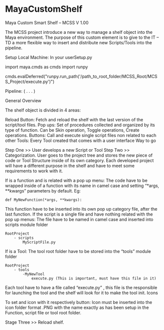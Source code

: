 # MayaCustomShelf
Maya Custom Smart Shelf – MCSS V 1.00

The MCSS project introduce a new way to manage a shelf object into the Maya environment. The purpose of this custom element is to give to the IT – TD a more flexible way to insert and distribute new Scripts/Tools into the pipeline.

Setup Local Machine: In your userSetup.py

import maya.cmds as cmds import runpy

cmds.evalDeferred("runpy.run_path('/path_to_root_folder/MCSS_Root/MCSS_Project/execute.py')")

Pipeline: ( . . . )

General Overview

The shelf object is divided in 4 areas:

Reload Button: Fetch and reload the shelf with the last version of the script/tool files.
Pop ups: Set of procedures collected and organized by its type of function. Can be Skin operation, Toggle operations, Create operations.
Buttons: Call and execute single script files non related to each other
Tools: Every Tool created that comes with a user interface
Way to go

Step One >> User develops a new Script or Tool
Step Two >> Categorization. User goes to the project tree and stores the new piece of code or Tool Structure inside of its own category. Each developed project will have a different purpose in the shelf and have to meet some requirements to work with it.

If is a function and is related with a pop up menu: The code have to be wrapped inside of a function with its name in camel case and setting “*args, **kwargs” parameters by default. Eg:

	def MyNewFunction(*args, **kwargs):

This function have to be inserted into its own pop up category file, after the last function.
If the script is a single file and have nothing related with the pop up menus: The file have to be named in camel case and inserted into scripts module folder

	RootProject
		- scripts
			MyScriptFile.py
If is a Tool: The tool root folder have to be stored into the “tools” module folder

	RootProject
		- tools
			-MyNewTool
				execute.py (This is important, must have this file in it)

Each tool have to have a file called “execute.py” , this file is the responsible for launching 	the tool and the shelf will look for it to make the tool init.
Icons

To set and icon with it respectively button: Icon must be inserted into the icon folder format .PNG with the name exactly as has been setup in the Function, script file or tool root folder.

Stage Three >> Reload shelf.


